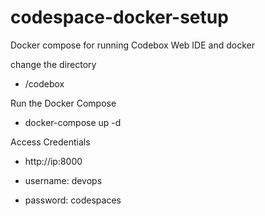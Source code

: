 # codespace-docker-setup

Docker compose for running Codebox Web IDE and docker


change the directory
   -  /codebox

Run the Docker Compose

   - docker-compose up -d

Access Credentials

   - http://ip:8000

   - username: devops
   - password: codespaces
